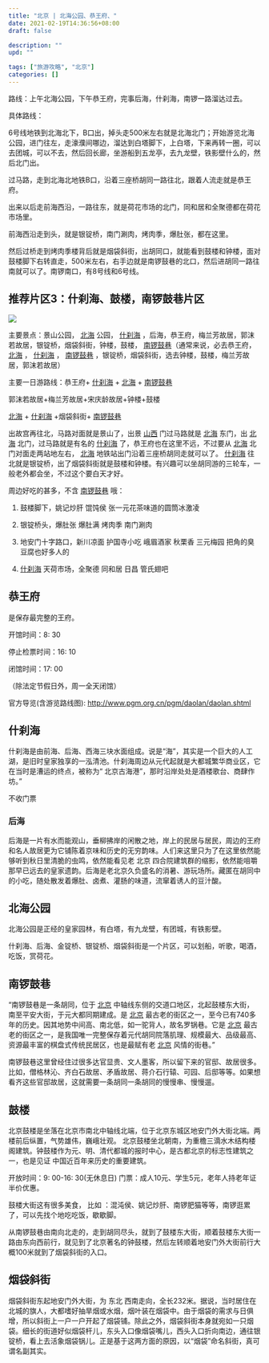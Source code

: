 ```yaml
---
title: "北京 | 北海公园、恭王府、"
date: 2021-02-19T14:36:56+08:00
draft: false

description: ""
upd: ""

tags: ["旅游攻略", "北京"]
categories: []
---
```


路线：上午北海公园，下午恭王府，完事后海，什刹海，南锣一路溜达过去。

具体路线：

6号线地铁到北海北下，B口出，掉头走500米左右就是北海北门；开始游览北海公园，进门往左，走濠濮间哪边，溜达到白塔脚下，上白塔，下来再转一圈，可以去团城，可以不去，然后回长廊，坐游船到五龙亭，去九龙壁，铁影壁什么的，然后北门出。

过马路，走到北海北地铁B口，沿着三座桥胡同一路往北，跟着人流走就是恭王府。

出来以后走前海西沿，一路往东，就是荷花市场的北门，同和居和全聚德都在荷花市场里。

前海西沿走到头，就是银锭桥，南门涮肉，烤肉季，爆肚张，都在这里。

然后过桥走到烤肉季楼背后就是烟袋斜街，出胡同口，就能看到鼓楼和钟楼，面对鼓楼脚下右转直走，500米左右，右手边就是南锣鼓巷的北口，然后进胡同一路往南就可以了。南锣南口，有8号线和6号线。

## 推荐片区3：什刹海、鼓楼，南锣鼓巷片区

![](http://b1-q.mafengwo.net/s9/M00/D2/C0/wKgBs1euz3CAJG8CAAYw1C_0IUw444.png?imageMogr2%2Fthumbnail%2F1360x%2Fstrip%2Fquality%2F90)

主要景点：景山公园， [北海](http://www.mafengwo.cn/travel-scenic-spot/mafengwo/10796.html) 公园， [什刹海](http://www.mafengwo.cn/poi/3472.html) ，后海，恭王府，梅兰芳故居，郭沫若故居，银锭桥，烟袋斜街，钟楼，鼓楼， [南锣鼓巷](http://www.mafengwo.cn/poi/3511.html)（通常来说，必去恭王府， [北海](http://www.mafengwo.cn/travel-scenic-spot/mafengwo/10796.html) ， [什刹海](http://www.mafengwo.cn/poi/3472.html) ， [南锣鼓巷](http://www.mafengwo.cn/poi/3511.html) ，银锭桥，烟袋斜街，选去钟楼，鼓楼，梅兰芳故居，郭沫若故居）

主要一日游路线：恭王府+ [什刹海](http://www.mafengwo.cn/poi/3472.html) + [北海](http://www.mafengwo.cn/travel-scenic-spot/mafengwo/10796.html) + [南锣鼓巷](http://www.mafengwo.cn/poi/3511.html)

郭沫若故居+梅兰芳故居+宋庆龄故居+钟楼+鼓楼

[北海](http://www.mafengwo.cn/travel-scenic-spot/mafengwo/10796.html) + [什刹海](http://www.mafengwo.cn/poi/3472.html) +烟袋斜街+ [南锣鼓巷](http://www.mafengwo.cn/poi/3511.html)

出故宫再往北，马路对面就是景山了，出景 [山西](http://www.mafengwo.cn/travel-scenic-spot/mafengwo/13033.html) 门过马路就是 [北海](http://www.mafengwo.cn/travel-scenic-spot/mafengwo/10796.html) 东门，出 [北海](http://www.mafengwo.cn/travel-scenic-spot/mafengwo/10796.html) 北门，过马路就是有名的 [什刹海](http://www.mafengwo.cn/poi/3472.html) 了，恭王府也在这里不远，不过要从 [北海](http://www.mafengwo.cn/travel-scenic-spot/mafengwo/10796.html) 北门对面走两站地左右， [北海](http://www.mafengwo.cn/travel-scenic-spot/mafengwo/10796.html) 地铁站出门沿着三座桥胡同走就可以了。 [什刹海](http://www.mafengwo.cn/poi/3472.html) 往北就是银锭桥，出了烟袋斜街就是鼓楼和钟楼。有兴趣可以坐胡同游的三轮车，一般老外都会坐，不过这个要白天才好。

周边好吃的甚多，不含 [南锣鼓巷](http://www.mafengwo.cn/poi/3511.html) 哦：

1. 鼓楼脚下，姚记炒肝 馄饨侯 张一元花茶味道的圆筒冰激凌

2. 银锭桥头，爆肚张 爆肚满 烤肉季 南门涮肉

3. 地安门十字路口，新川凉面 护国寺小吃 峨眉酒家 秋栗香 三元梅园 把角的臭豆腐也好多人的

4. [什刹海](http://www.mafengwo.cn/poi/3472.html) 天荷市场，全聚德 同和居 日昌 管氏翅吧

## 恭王府

是保存最完整的王府。

开馆时间：8: 30

停止检票时间：16: 10

闭馆时间：17: 00

（除法定节假日外，周一全天闭馆）

官方导览(含游览路线图): http://www.pgm.org.cn/pgm/daolan/daolan.shtml

## 什刹海

什刹海是由前海、后海、西海三块水面组成。说是“海”，其实是一个巨大的人工湖，是旧时皇家独享的一泓清池。什刹海周边从元代起就是大都城繁华商业区，它在当时是漕运的终点，被称为“ 北京古海港”，那时沿岸处处是酒楼歌台、商肆作坊。”

不收门票

### 后海

后海是一片有水而能观山，垂柳拂岸的闲散之地，岸上的民居与居民，周边的王府和名人故居更为它铺陈着京味和历史的无穷韵味。人们来这里只为了在这里依然能够听到秋日里清脆的虫鸣，依然能看见老 北京 四合院建筑群的缩影，依然能咀嚼那早已远去的皇家遗韵。后海是老北京久负盛名的消暑、游玩场所。藏匿在胡同中的小吃，随处散发着爆肚、卤煮、灌肠的味道，流窜着诱人的豆汁酸。

## 北海公园

北海公园是正经的皇家园林，有白塔，有九龙壁，有团城，有铁影壁。

什刹海、后海、金锭桥、银锭桥、烟袋斜街是一个片区，可以划船，听歌，喝酒，吃饭，赏荷花。

## 南锣鼓巷

“南锣鼓巷是一条胡同，位于 [北京](https://www.mafengwo.cn/travel-scenic-spot/mafengwo/10065.html) 中轴线东侧的交道口地区，北起鼓楼东大街，南至平安大街，于元大都同期建成。是 [北京](https://www.mafengwo.cn/travel-scenic-spot/mafengwo/10065.html) 最古老的街区之一，至今已有740多年的历史。因其地势中间高、南北低，如一驼背人，故名罗锅巷。它是 [北京](https://www.mafengwo.cn/travel-scenic-spot/mafengwo/10065.html) 最古老的街区之一，是我国唯一完整保存着元代胡同院落肌理、规模最大、品级最高、资源最丰富的棋盘式传统民居区，也是最赋有老 [北京](https://www.mafengwo.cn/travel-scenic-spot/mafengwo/10065.html) 风情的街巷。”

南锣鼓巷这里曾经住过很多达官显贵、文人墨客，所以留下来的官邸、故居很多。比如，僧格林沁、齐白石故居、矛盾故居、蒋介石行辕、可园、后邸等等。如果想看齐这些官邸故居，这就需要一条胡同一条胡同的慢慢串、慢慢遛。

## 鼓楼

北京鼓楼是坐落在北京市南北中轴线北端，位于北京东城区地安门外大街北端。两楼前后纵置，气势雄伟，巍峨壮观。 北京鼓楼坐北朝南，为重檐三滴水木结构楼阁建筑。钟鼓楼作为元、明、清代都城的报时中心，是古都北京的标志性建筑之一，也是见证 中国近百年来历史的重要建筑。

开放时间：9: 00-16: 30(无休息日)
门票：成人10元、学生5元，老年人持老年证半价优惠。


鼓楼大街这有很多美食， 比如 ：混沌侯、姚记炒肝、南锣肥猫等等，南锣逛累了，可以先找个地吃吃饭，歇歇脚。

从南锣鼓巷由南向北走的，走到胡同尽头，就到了鼓楼东大街，顺着鼓楼东大街一路由东向西前行，就见到了北京著名的钟鼓楼，然后左转顺着地安门外大街前行大概100米就到了烟袋斜街的入口。

## 烟袋斜街

烟袋斜街东起地安门外大街，为 东北 西南走向，全长232米。据说，当时居住在北城的旗人，大都嗜好抽旱烟或水烟，烟叶装在烟袋中。由于烟袋的需求与日俱增，所以斜街上一户一户开起了烟袋铺。除此之外，烟袋斜街本身就宛如一只烟袋。细长的街道好似烟袋杆儿，东头入口像烟袋嘴儿，西头入口折向南边，通往银锭桥，看上去活象烟袋锅儿。正是基于这两方面的原因，以“烟袋”命名斜街，真可谓名副其实。

